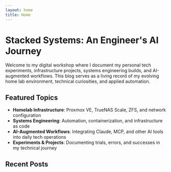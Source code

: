 ```yaml
---
layout: home
title: Home
---
```


# Stacked Systems: An Engineer's AI Journey

Welcome to my digital workshop where I document my personal tech experiments, infrastructure projects, systems engineering builds, and AI-augmented workflows. This blog serves as a living record of my evolving home lab environment, technical curiosities, and applied automation.

## Featured Topics

- **Homelab Infrastructure**: Proxmox VE, TrueNAS Scale, ZFS, and network configuration
- **Systems Engineering**: Automation, containerization, and infrastructure as code
- **AI-Augmented Workflows**: Integrating Claude, MCP, and other AI tools into daily tech operations
- **Experiments & Projects**: Documenting trials, errors, and successes in my technical journey

## Recent Posts

<!-- Rebuild triggered: May 8, 2025 -->
